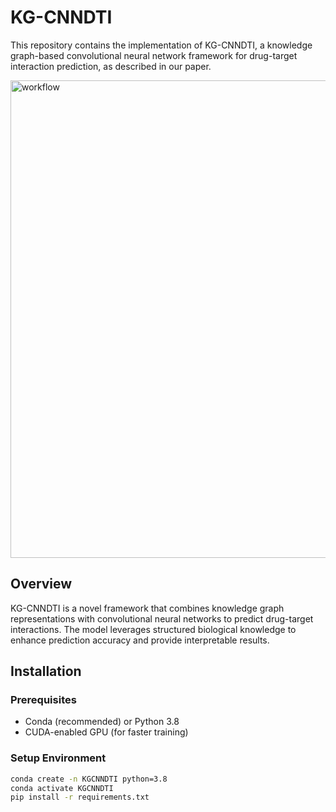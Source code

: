 # KG-CNNDTI
This repository contains the implementation of KG-CNNDTI, a knowledge graph-based convolutional neural network framework for drug-target interaction prediction, as described in our paper.

<img width="1783" height="764" alt="workflow" src="https://github.com/user-attachments/assets/0e72238e-cba3-40bd-9444-269a8b4e5e8b" />


## Overview

KG-CNNDTI is a novel framework that combines knowledge graph representations with convolutional neural networks to predict drug-target interactions. The model leverages structured biological knowledge to enhance prediction accuracy and provide interpretable results.

## Installation

### Prerequisites
- Conda (recommended) or Python 3.8
- CUDA-enabled GPU (for faster training)

### Setup Environment

```bash
conda create -n KGCNNDTI python=3.8
conda activate KGCNNDTI
pip install -r requirements.txt
